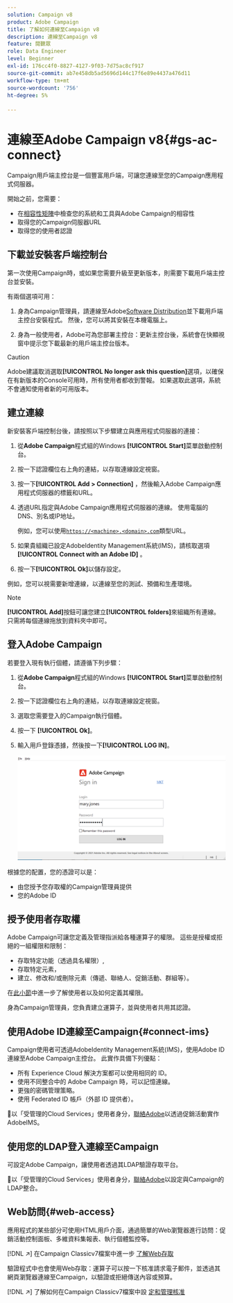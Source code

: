 ```yaml
---
solution: Campaign v8
product: Adobe Campaign
title: 了解如何連線至Campaign v8
description: 連線至Campaign v8
feature: 閱聽眾
role: Data Engineer
level: Beginner
exl-id: 176cc4f0-8827-4127-9f03-7d75ac8cf917
source-git-commit: ab7e458db5ad5696d144c17f6e89e4437a476d11
workflow-type: tm+mt
source-wordcount: '756'
ht-degree: 5%

---
```


# 連線至Adobe Campaign v8{#gs-ac-connect}

Campaign用戶端主控台是一個豐富用戶端，可讓您連線至您的Campaign應用程式伺服器。

開始之前，您需要：

* 在[相容性矩陣](compatibility-matrix.md)中檢查您的系統和工具與Adobe Campaign的相容性
* 取得您的Campaign伺服器URL
* 取得您的使用者認證

## 下載並安裝客戶端控制台

第一次使用Campaign時，或如果您需要升級至更新版本，則需要下載用戶端主控台並安裝。

有兩個選項可用：

1. 身為Campaign管理員，請連線至Adobe[Software Distribution](https://experience.adobe.com/#/downloads/content/software-distribution/encampaign.html)並下載用戶端主控台安裝程式。 然後，您可以將其安裝在本機電腦上。

1. 身為一般使用者，Adobe可為您部署主控台：更新主控台後，系統會在快顯視窗中提示您下載最新的用戶端主控台版本。

>[!CAUTION]
>
>Adobe建議取消選取&#x200B;**[!UICONTROL No longer ask this question]**&#x200B;選項，以確保在有新版本的Console可用時，所有使用者都收到警報。  如果選取此選項，系統不會通知使用者新的可用版本。

## 建立連線

新安裝客戶端控制台後，請按照以下步驟建立與應用程式伺服器的連接：

1. 從&#x200B;**Adobe Campaign**&#x200B;程式組的Windows **[!UICONTROL Start]**&#x200B;菜單啟動控制台。

1. 按一下認證欄位右上角的連結，以存取連線設定視窗。

1. 按一下&#x200B;**[!UICONTROL Add > Connection]** ，然後輸入Adobe Campaign應用程式伺服器的標籤和URL。

1. 透過URL指定與Adobe Campaign應用程式伺服器的連線。 使用電腦的DNS、別名或IP地址。

   例如，您可以使用[`https://<machine>.<domain>.com`](https://myserver.adobe.com)類型URL。

1. 如果貴組織已設定AdobeIdentity Management系統(IMS)，請核取選項&#x200B;**[!UICONTROL Connect with an Adobe ID]** 。

1. 按一下&#x200B;**[!UICONTROL Ok]**&#x200B;以儲存設定。

例如，您可以視需要新增連線，以連線至您的測試、預備和生產環境。

>[!NOTE]
>
>**[!UICONTROL Add]**&#x200B;按鈕可讓您建立&#x200B;**[!UICONTROL folders]**&#x200B;來組織所有連線。 只需將每個連線拖放到資料夾中即可。

## 登入Adobe Campaign

若要登入現有執行個體，請遵循下列步驟：

1. 從&#x200B;**Adobe Campaign**&#x200B;程式組的Windows **[!UICONTROL Start]**&#x200B;菜單啟動控制台。

1. 按一下認證欄位右上角的連結，以存取連線設定視窗。

1. 選取您需要登入的Campaign執行個體。

1. 按一下 **[!UICONTROL Ok]**。

1. 輸入用戶登錄憑據，然後按一下&#x200B;**[!UICONTROL LOG IN]**。

   ![](assets/sign-in-v8.png)

根據您的配置，您的憑證可以是：

* 由您授予您存取權的Campaign管理員提供
* 您的Adobe ID

## 授予使用者存取權

Adobe Campaign可讓您定義及管理指派給各種運算子的權限。 這些是授權或拒絕的一組權限和限制：

* 存取特定功能（透過具名權限）,
* 存取特定元素，
* 建立、修改和/或刪除元素（傳遞、聯絡人、促銷活動、群組等）。

在[此小節](permissions.md)中進一步了解使用者以及如何定義其權限。

身為Campaign管理員，您負責建立運算子，並與使用者共用其認證。

## 使用Adobe ID連線至Campaign{#connect-ims}

Campaign使用者可透過AdobeIdentity Management系統(IMS)，使用Adobe ID連線至Adobe Campaign主控台。 此實作具備下列優點：

* 所有 Experience Cloud 解決方案都可以使用相同的 ID。
* 使用不同整合中的 Adobe Campaign 時，可以記憶連線。
* 更強的密碼管理策略。
* 使用 Federated ID 帳戶（外部 ID 提供者）。

:speech_balloon:以「受管理的Cloud Services」使用者身分，[聯絡Adobe](campaign-faq.md#support)以透過促銷活動實作AdobeIMS。

## 使用您的LDAP登入連線至Campaign

可設定Adobe Campaign，讓使用者透過其LDAP驗證存取平台。

:speech_balloon:以「受管理的Cloud Services」使用者身分，[聯絡Adobe](campaign-faq.md#support)以設定與Campaign的LDAP整合。


## Web訪問{#web-access}

應用程式的某些部分可使用HTML用戶介面，通過簡單的Web瀏覽器進行訪問：促銷活動控制面板、多維資料集報表、執行個體監控等。

[!DNL :arrow_upper_right:] 在Campaign Classicv7檔案中進一步 [了解Web存取](https://experienceleague.adobe.com/docs/campaign-classic/using/getting-started/starting-with-adobe-campaign/campaign-workspace/adobe-campaign-workspace.html?lang=en#console-and-web-access)

驗證程式中也會使用Web存取：運算子可以按一下核准請求電子郵件，並透過其網頁瀏覽器連線至Campaign，以驗證或拒絕傳送內容或預算。

[!DNL :arrow_upper_right:] 了解如何在Campaign Classicv7檔案中設 [定和管理核准](https://experienceleague.adobe.com/docs/campaign-classic/using/orchestrating-campaigns/orchestrate-campaigns/marketing-campaign-approval.html?lang=en#orchestrating-campaigns)
